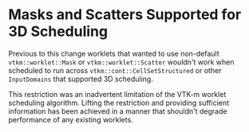 # Masks and Scatters Supported for 3D Scheduling

Previous to this change worklets that wanted to use non-default
`vtkm::worklet::Mask` or `vtkm::worklet::Scatter` wouldn't work when scheduled
to run across `vtkm::cont::CellSetStructured` or other `InputDomains` that
supported 3D scheduling.

This restriction was an inadvertent limitation of the VTK-m worklet scheduling
algorithm. Lifting the restriction and providing sufficient information has
been achieved in a manner that shouldn't degrade performance of any existing
worklets.
